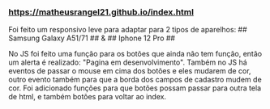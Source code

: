 ### https://matheusrangel21.github.io/index.html ###

Foi feito um responsivo leve para adaptar para 2 tipos de aparelhos: ## Samsung Galaxy A51/71 ## & ## Iphone 12 Pro ##

No JS foi feito uma função para os botões que ainda não tem função, então um alerta é realizado: "Pagina em desenvolvimento".
Também no JS há eventos de passar o mouse em cima dos botões e eles mudarem de cor, outro evento também para que a borda dos campos de cadastro mudem de cor.
Foi adicionado funções para que botões possam passar para outra tela de html, e também botões para voltar ao index.
